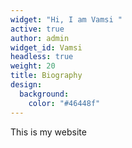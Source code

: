 ```yaml
---
widget: "Hi, I am Vamsi "
active: true
author: admin
widget_id: Vamsi
headless: true
weight: 20
title: Biography
design:
  background:
    color: "#46448f"
---
```

This is my website